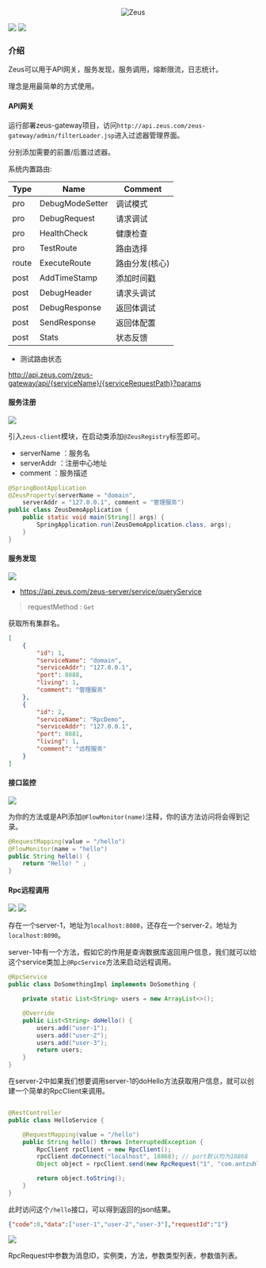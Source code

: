 <p align="center">
<img src="https://images.cnblogs.com/cnblogs_com/LexMoon/1524728/o_191231122929logo.png" alt="Zeus">
</p>

![](https://img.shields.io/badge/zeus-2.0-orange)       ![](https://img.shields.io/badge/license-apache-brightgreen)

### 介绍

Zeus可以用于API网关，服务发现，服务调用，熔断限流，日志统计。

理念是用最简单的方式使用。


#### API网关

运行部署zeus-gateway项目，访问`http://api.zeus.com/zeus-gateway/admin/filterLoader.jsp`进入过滤器管理界面。

分别添加需要的前置/后置过滤器。

系统内置路由:

| Type | Name | Comment |
| -------- | -------- | -------- |
| pro | DebugModeSetter | 调试模式 |
| pro | DebugRequest | 请求调试 |
| pro | HealthCheck | 健康检查 |
| pro | TestRoute | 路由选择 |
| route | ExecuteRoute | 路由分发(核心) |
| post | AddTimeStamp | 添加时间戳 |
| post | DebugHeader | 请求头调试 |
| post | DebugResponse | 返回体调试 |
| post | SendResponse | 返回体配置 |
| post | Stats | 状态反馈 |

* 测试路由状态

http://api.zeus.com/zeus-gateway/api/{serviceName}/{serviceRequestPath}?params

#### 服务注册

![](https://img.shields.io/badge/%40-ZeusRegistry-red)

引入`zeus-client`模块，在启动类添加`@ZeusRegistry`标签即可。

* serverName ：服务名
* serverAddr ：注册中心地址
* comment ：服务描述

```java
@SpringBootApplication
@ZeusProperty(serverName = "domain", 
    serverAddr = "127.0.0.1", comment = "管理服务")
public class ZeusDemoApplication {
    public static void main(String[] args) {
        SpringApplication.run(ZeusDemoApplication.class, args);
    }
}
```

#### 服务发现

![](https://img.shields.io/badge/Get-%2Fservice%2FqueryService-red)

* https://api.zeus.com/zeus-server/service/queryService

> requestMethod : `Get`

获取所有集群名。

```json
[
    {
        "id": 1,
        "serviceName": "domain",
        "serviceAddr": "127.0.0.1",
        "port": 8888,
        "living": 1,
        "comment": "管理服务"
    },
    {
        "id": 2,
        "serviceName": "RpcDemo",
        "serviceAddr": "127.0.0.1",
        "port": 8881,
        "living": 1,
        "comment": "远程服务"
    }
]
```


#### 接口监控

![](https://img.shields.io/badge/%40-FlowMonitor-red)

为你的方法或是API添加`@FlowMonitor(name)`注释，你的该方法访问将会得到记录。

```java
@RequestMapping(value = "/hello")
@FlowMonitor(name = "hello")
public String hello() {
    return "Hello! " ;
}
```

#### Rpc远程调用

![](https://img.shields.io/badge/%40-RpcService-red)  ![](https://img.shields.io/badge/RpcClient-addr,port-red) 

存在一个server-1，地址为`localhost:8080`，还存在一个server-2，地址为`localhost:8090`。

server-1中有一个方法，假如它的作用是查询数据库返回用户信息，我们就可以给这个service类加上`@RpcService`方法来启动远程调用。

```java
@RpcService
public class DoSomethingImpl implements DoSomething {

    private static List<String> users = new ArrayList<>();

    @Override
    public List<String> doHello() {
        users.add("user-1");
        users.add("user-2");
        users.add("user-3");
        return users;
    }
}
```

在server-2中如果我们想要调用server-1的doHello方法获取用户信息，就可以创建一个简单的RpcClient来调用。

```java

@RestController
public class HelloService {

    @RequestMapping(value = "/hello")
    public String hello() throws InterruptedException {
        RpcClient rpcClient = new RpcClient();
        rpcClient.doConnect("localhost", 18868); // port默认均为18868
        Object object = rpcClient.send(new RpcRequest("1", "com.antzuhl.zeusdemo2.service.impl.DoSomethingImpl", "doHello", null, null));

        return object.toString();
    }
}
```

此时访问这个`/hello`接口，可以得到返回的json结果。

```json
{"code":0,"data":["user-1","user-2","user-3"],"requestId":"1"}
```

![](https://images.cnblogs.com/cnblogs_com/LexMoon/1524728/o_191231123606request.png)

RpcRequest中参数为消息ID，实例类，方法，参数类型列表，参数值列表。